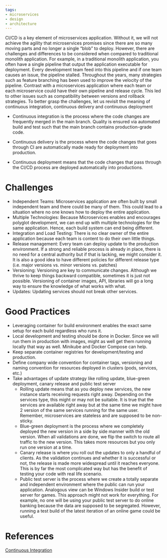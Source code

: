 ```yaml
---
tags:
- microservices
- design
- architecture
---
```


CI/CD is a key element of microservices application. Without it, we will not achieve the agility that microservices promises since there are so many moving parts and no longer a single “blob” to deploy. However, there are challenges and differences to be considered when compared to traditional monolith application. For example, in a traditional monolith application, you often have a single pipeline that output the application executable for deployment. Every development team feed into this pipeline and if one team causes an issue, the pipeline stalled. Throughout the years, many strategies such as feature branching has been used to improve the velocity of the pipeline. Contrast with a microservices application where each team or each microservice could have their own pipeline and release cycle. This led to other issues such as compatibility between versions and rollback strategies. To better grasp the challenges, let us revisit the meaning of continuous integration, continuous delivery and continuous deployment

- Continuous integration is the process where the code changes are frequently merged in the main branch. Quality is ensured via automated build and test such that the main branch contains production-grade code.

- Continuous delivery is the process where the code changes that goes through CI are automatically made ready for deployment into production.

- Continuous deployment means that the code changes that pass through the CI/CD process are deployed automatically into productions.

# Challenges

- Independent Teams: Microservices application are often built by small independent team and there could be many of them. This could lead to a situation where no one knows how to deploy the entire application.
- Multiple Technologies: Because Microservices enables and encourages polyglot development, we can end up with multiple technologies for the same application. Hence, each build system can end being different.
- Integration and Load Testing: There is no clear owner of the entire application because each team is content to do their own little things.
- Release management: Every team can deploy update to the production environment. If a strong and reliable process is already in place, there is no need for a central authority but if that is lacking, we might consider it. It is also a good idea to have different policies for different release type (i.e. major versions vs. minor versions vs. patches)
- Versioning: Versioning are key to communicate changes. Although we thrive to keep things backward compatible, sometimes it is just not possible. Versioning of container images, API, libraries will go a long way to ensure the knowledge of what works with what.
- Updates: Updating services should not break other services.

# Good Practices

- Leveraging container for build environment enables the exact same setup for each build regardless who runs it.
- Local development and testing should be done in Docker. Since we will run them in production with images, might as well get them running locally that way as well. Minikube and Docker Compose can help.
- Keep separate container registries for development/testing and production.
- Define company wide convention for container tags, versioning and naming convention for resources deployed in clusters (pods, services, etc.)
- Take advantages of update strategy like rolling update, blue-green deployment, canary release and public test server
    - Rolling update means that as you deploy new services, the new instance starts receiving requests right away. Depending on the services type, this might or may not be suitable. It is true that the services are available right away but at the same time we might have 2 version of the same services running for the same user. Remember, microservices are stateless and are supposed to be non-sticky.
    - Blue-green deployment is the process where we completely deployed the new version in a side by side manner with the old version. When all validations are done, we flip the switch to route all traffic to the new version. This takes more resources but you only run one version at a time.
    - Canary release is where you roll out the updates to only a handful of clients. As the validation continues and whether it is successful or not, the release is made more widespread until it reaches everyone. This is by far the most complicated way but has the benefit of testing your code with real life scenario.
    - Public test server is the process where we create a totally separate and independent environment where the public can run your application. Analogous view can be Windows Insider build or test server for games. This approach might not work for everything. For example, no one will be using your public test server to do online banking because the data are supposed to be segregated. However, running a test build of the latest iteration of an online game could be useful. 

# References
[Continuous Integration](https://docs.microsoft.com/en-us/azure/architecture/microservices/ci-cd)